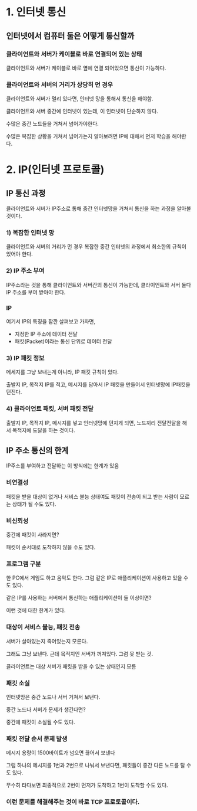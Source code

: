 # 1. 인터넷 통신

## 인터넷에서 컴퓨터 둘은 어떻게 통신할까

### 클라이언트와 서버가 케이블로 바로 연결되어 있는 상태

클라이언트와 서버가 케이블로 바로 옆에 연결 되어있으면 통신이 가능하다.

### 클라이언트와 서버의 거리가 상당히 먼 경우

클라이언트와 서버가 멀리 있다면, 인터넷 망을 통해서 통신을 해야함.

클라이언트와 서버 중간에 인터넷이 있는데, 이 인터넷이 단순하지 않다.

수많은 중간 노드들을 거쳐서 넘어가야한다.

수많은 복잡한 상황을 거쳐서 넘어가는지 알아보려면 IP에 대해서 먼저 학습을 해야한다.

# 2. IP(인터넷 프로토콜)

## IP 통신 과정

클라이언트와 서버가 IP주소로 통해 중간 인터넷망을 거쳐서 통신을 하는 과정을 알아볼 것이다.

### 1) 복잡한 인터넷 망

클라이언트와 서버의 거리가 먼 경우 복잡한 중간 인터넷의 과정에서 최소한의 규칙이 있어야 한다.

### 2) IP 주소 부여

IP주소라는 것을 통해 클라이언트와 서버간의 통신이 가능한데, 클라이언트와 서버 둘다 IP 주소를 부여 받아야 한다.

### IP

여기서 IP의 특징을 잠깐 살펴보고 가자면,

- 지정한 IP 주소에 데이터 전달
- 패킷(Packet)이라는 통신 단위로 데이터 전달

### 3) IP 패킷 정보

메세지를 그냥 보내는게 아니라, IP 패킷 규칙이 있다.

출발지 IP, 목적지 IP를 적고, 메시지를 담아서 IP 패킷을 만들어서 인터넷망에 IP패킷을 던진다.

### 4) 클라이언트 패킷, 서버 패킷 전달

출발지 IP, 목적지 IP, 메시지를 넣고 인터넷망에 던지게 되면, 노드끼리 전달전달을 해서 목적지에 도달을 하는 것이다.

## IP 주소 통신의 한계

IP주소를 부여하고 전달하는 이 방식에는 한계가 있음

### 비연결성

패킷을 받을 대상이 없거나 서비스 불능 상태여도 패킷이 전송이 되고 받는 사람이 모르는 상태가 될 수도 있다.

### 비신뢰성

중간에 패킷이 사라지면?

패킷이 순서대로 도착하지 않을 수도 있다.

### 프로그램 구분

한 PC에서 게임도 하고 음악도 한다. 그럼 같은 IP로 애플리케이션이 사용하고 있을 수도 있다.

같은 IP를 사용하는 서버에서 통신하는 애플리케이션이 둘 이상이면?

이런 것에 대한 한계가 있다.

### 대상이 서비스 불능, 패킷 전송

서버가 살아있는지 죽어있는지 모른다.

그래도 그냥 보낸다. 근데 목적지인 서버가 꺼져있다. 그럼 못 받는 것.

클라이언트는 대상 서버가 패킷을 받을 수 있는 상태인지 모름

### 패킷 소실

인터넷망은 중간 노드나 서버 거쳐서 보낸다.

중간 노드나 서버가 문제가 생긴다면? 

중간에 패킷이 소실될 수도 있다.

### 패킷 전달 순서 문제 발생

메시지 용량이 1500바이트가 넘으면 끊어서 보낸다

그럼 하나의 메시지를 1번과 2번으로 나눠서 보낸다면, 패킷들이 중간 다른 노드를 탈 수도 있다.

무수히 타다보면 최종적으로 2번이 먼저가 도착하고 1번이 도착할 수도 있다.

### 이런 문제를 해결해주는 것이 바로 TCP 프로토콜이다.
